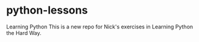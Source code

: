 # python-lessons
Learning Python
This is a new repo for Nick's exercises in Learning Python the Hard Way.
